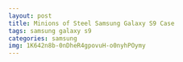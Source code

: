 ```yaml
---
layout: post
title: Minions of Steel Samsung Galaxy S9 Case
tags: samsung galaxy s9
categories: samsung
img: 1K642n8b-0nDheR4gpovuH-o0nyhPOymy
---
```

